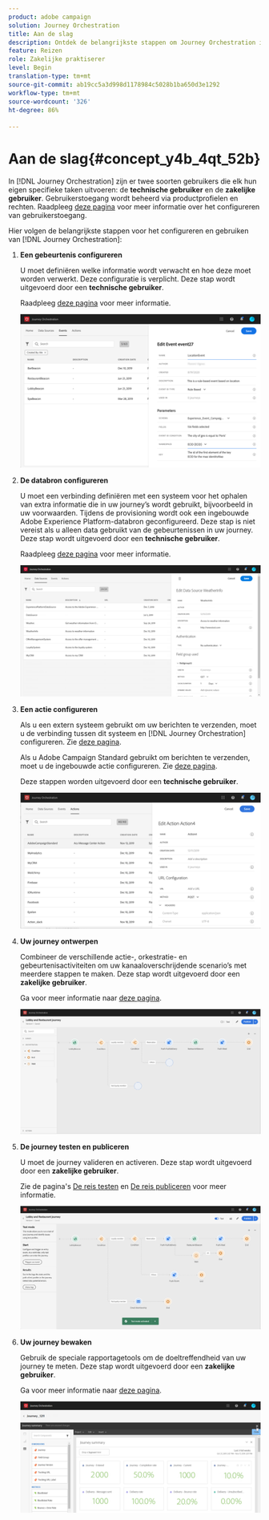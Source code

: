 ```yaml
---
product: adobe campaign
solution: Journey Orchestration
title: Aan de slag
description: Ontdek de belangrijkste stappen om Journey Orchestration in te stellen en uw eerste reis te bouwen.
feature: Reizen
role: Zakelijke praktiserer
level: Begin
translation-type: tm+mt
source-git-commit: ab19cc5a3d998d1178984c5028b1ba650d3e1292
workflow-type: tm+mt
source-wordcount: '326'
ht-degree: 86%

---
```



# Aan de slag{#concept_y4b_4qt_52b}

In [!DNL Journey Orchestration] zijn er twee soorten gebruikers die elk hun eigen specifieke taken uitvoeren: de **technische gebruiker** en de **zakelijke gebruiker**. Gebruikerstoegang wordt beheerd via productprofielen en rechten. Raadpleeg [deze pagina](../about/access-management.md) voor meer informatie over het configureren van gebruikerstoegang.

Hier volgen de belangrijkste stappen voor het configureren en gebruiken van [!DNL Journey Orchestration]:

1. **Een gebeurtenis configureren**

   U moet definiëren welke informatie wordt verwacht en hoe deze moet worden verwerkt. Deze configuratie is verplicht. Deze stap wordt uitgevoerd door een **technische gebruiker**.

   Raadpleeg [deze pagina](../event/about-events.md) voor meer informatie.

   ![](../assets/journey7.png)

1. **De databron configureren**

   U moet een verbinding definiëren met een systeem voor het ophalen van extra informatie die in uw journey’s wordt gebruikt, bijvoorbeeld in uw voorwaarden. Tijdens de provisioning wordt ook een ingebouwde Adobe Experience Platform-databron geconfigureerd. Deze stap is niet vereist als u alleen data gebruikt van de gebeurtenissen in uw journey. Deze stap wordt uitgevoerd door een **technische gebruiker**.

   Raadpleeg [deze pagina](../datasource/about-data-sources.md) voor meer informatie.

   ![](../assets/journey22.png)

1. **Een actie configureren**

   Als u een extern systeem gebruikt om uw berichten te verzenden, moet u de verbinding tussen dit systeem en [!DNL Journey Orchestration] configureren. Zie [deze pagina](../action/about-custom-action-configuration.md).

   Als u Adobe Campaign Standard gebruikt om berichten te verzenden, moet u de ingebouwde actie configureren. Zie [deze pagina](../action/working-with-adobe-campaign.md).

   Deze stappen worden uitgevoerd door een **technische gebruiker**.

   ![](../assets/custom2.png)

1. **Uw journey ontwerpen**

   Combineer de verschillende actie-, orkestratie- en gebeurtenisactiviteiten om uw kanaaloverschrijdende scenario’s met meerdere stappen te maken. Deze stap wordt uitgevoerd door een **zakelijke gebruiker**.

   Ga voor meer informatie naar [deze pagina](../building-journeys/journey.md).

   ![](../assets/journeyuc2_24.png)

1. **De journey testen en publiceren**

   U moet de journey valideren en activeren. Deze stap wordt uitgevoerd door een **zakelijke gebruiker**.

   Zie de pagina&#39;s [De reis testen](../building-journeys/testing-the-journey.md) en [De reis publiceren](../building-journeys/publishing-the-journey.md) voor meer informatie.

   ![](../assets/journeyuc2_32bis.png)

1. **Uw journey bewaken**

   Gebruik de speciale rapportagetools om de doeltreffendheid van uw journey te meten. Deze stap wordt uitgevoerd door een **zakelijke gebruiker**.

   Ga voor meer informatie naar [deze pagina](../reporting/about-journey-reports.md).

   ![](../assets/dynamic_report_journey_12.png)

